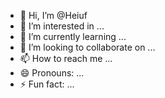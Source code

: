 - 👋 Hi, I’m @Heiuf
- 👀 I’m interested in ...
- 🌱 I’m currently learning ...
- 💞️ I’m looking to collaborate on ...
- 📫 How to reach me ...
- 😄 Pronouns: ...
- ⚡ Fun fact: ...

<!---
Heiuf/Heiuf is a ✨ special ✨ repository because its `README.md` (this file) appears on your GitHub profile.
You can click the Preview link to take a look at your changes.
--->
